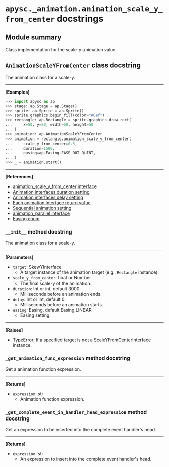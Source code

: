# `apysc._animation.animation_scale_y_from_center` docstrings

## Module summary

Class implementation for the scale-y animation value.

## `AnimationScaleYFromCenter` class docstring

The animation class for a scale-y.<hr>

**[Examples]**

```py
>>> import apysc as ap
>>> stage: ap.Stage = ap.Stage()
>>> sprite: ap.Sprite = ap.Sprite()
>>> sprite.graphics.begin_fill(color="#0af")
>>> rectangle: ap.Rectangle = sprite.graphics.draw_rect(
...     x=50, y=50, width=50, height=50
... )
>>> animation: ap.AnimationScaleYFromCenter
>>> animation = rectangle.animation_scale_y_from_center(
...     scale_y_from_center=0.5,
...     duration=1500,
...     easing=ap.Easing.EASE_OUT_QUINT,
... )
>>> _ = animation.start()
```

<hr>

**[References]**

- [animation_scale_y_from_center interface](https://simon-ritchie.github.io/apysc/en/animation_scale_x_and_y_from_center.html)
- [Animation interfaces duration setting](https://simon-ritchie.github.io/apysc/en/animation_duration.html)
- [Animation interfaces delay setting](https://simon-ritchie.github.io/apysc/en/animation_delay.html)
- [Each animation interface return value](https://simon-ritchie.github.io/apysc/en/animation_return_value.html)
- [Sequential animation setting](https://simon-ritchie.github.io/apysc/en/sequential_animation.html)
- [animation_parallel interface](https://simon-ritchie.github.io/apysc/en/animation_parallel.html)
- [Easing enum](https://simon-ritchie.github.io/apysc/en/easing_enum.html)

### `__init__` method docstring

The animation class for a scale-y.<hr>

**[Parameters]**

- `target`: SkewYInterface
  - A target instance of the animation target (e.g., `Rectangle` instance).
- `scale_y_from_center`: float or Number
  - The final scale-y of the animation.
- `duration`: Int or int, default 3000
  - Milliseconds before an animation ends.
- `delay`: Int or int, default 0
  - Milliseconds before an animation starts.
- `easing`: Easing, default Easing.LINEAR
  - Easing setting.

<hr>

**[Raises]**

- TypeError: If a specified target is not a ScaleYFromCenterInterface instance.

### `_get_animation_func_expression` method docstring

Get a animation function expression.<hr>

**[Returns]**

- `expression`: str
  - Animation function expression.

### `_get_complete_event_in_handler_head_expression` method docstring

Get an expression to be inserted into the complete event handler's head.<hr>

**[Returns]**

- `expression`: str
  - An expression to insert into the complete event handler's head.